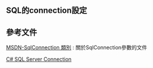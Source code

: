 SQL的connection設定
------






## 參考文件

[MSDN-SqlConnection 類別](http://msdn.microsoft.com/zh-tw/library/system.data.sqlclient.sqlconnection(v=vs.110).aspx) : 關於SqlConnection參數的文件

[C# SQL Server Connection](http://csharp.net-informations.com/data-providers/csharp-sql-server-connection.htm)